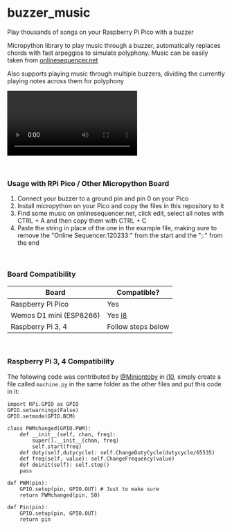 # buzzer_music
Play thousands of songs on your Raspberry Pi Pico with a buzzer

Micropython library to play music through a buzzer, automatically replaces chords with fast arpeggios to simulate polyphony. Music can be easily taken from [onlinesequencer.net](https://onlinesequencer.net/)

Also supports playing music through multiple buzzers, dividing the currently playing notes across them for polyphony

<video src="https://user-images.githubusercontent.com/32351696/215248051-8b161d79-5e79-405d-bb80-717d03b9edb8.mp4](https://user-images.githubusercontent.com/32351696/215248120-8da75442-0793-4c2a-8c1f-44bfb2d84262.mp4)"></video>

<br>

### Usage with RPi Pico / Other Micropython Board 
1) Connect your buzzer to a ground pin and pin 0 on your Pico
2) Install micropython on your Pico and copy the files in this repository to it
3) Find some music on onlinesequencer.net, click edit, select all notes with CTRL + A and then copy them with CTRL + C
4) Paste the string in place of the one in the example file, making sure to remove the "Online Sequencer:120233:" from the start and the ";:" from the end
<br>

### Board Compatibility
| Board | Compatible? |
|-------|-------------|
| Raspberry Pi Pico | Yes |
| Wemos D1 mini (ESP8266) | Yes [i8](/../../issues/8)|
| Raspberry Pi 3, 4 | Follow steps below |
<br>

### Raspberry Pi 3, 4 Compatibility
The following code was contributed by [@Miniontoby](https://github.com/Miniontoby) in [i10](/../../issues/10), simply create a file called `machine.py` in the same folder as the other files and put this code in it:
```python3
import RPi.GPIO as GPIO
GPIO.setwarnings(False)
GPIO.setmode(GPIO.BCM)

class PWMchanged(GPIO.PWM):
    def __init__(self, chan, freq):
        super().__init__(chan, freq)
        self.start(freq)
    def duty(self,dutycycle): self.ChangeDutyCycle(dutycycle/65535)
    def freq(self, value): self.ChangeFrequency(value)
    def deinit(self): self.stop()
    pass

def PWM(pin):
    GPIO.setup(pin, GPIO.OUT) # Just to make sure
    return PWMchanged(pin, 50)

def Pin(pin):
    GPIO.setup(pin, GPIO.OUT)
    return pin
```
